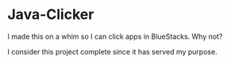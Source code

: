 # Java-Clicker
I made this on a whim so I can click apps in BlueStacks. Why not?

I consider this project complete since it has served my purpose.
